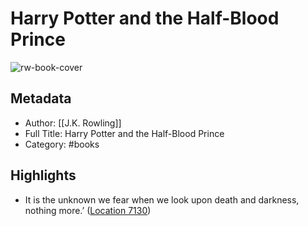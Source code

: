 # Harry Potter and the Half-Blood Prince

![rw-book-cover](https://images-na.ssl-images-amazon.com/images/I/51a6oksQq1L._SL200_.jpg)

## Metadata
- Author: [[J.K. Rowling]]
- Full Title: Harry Potter and the Half-Blood Prince
- Category: #books

## Highlights
- It is the unknown we fear when we look upon death and darkness, nothing more.’ ([Location 7130](https://readwise.io/to_kindle?action=open&asin=B019PIOJZE&location=7130))
